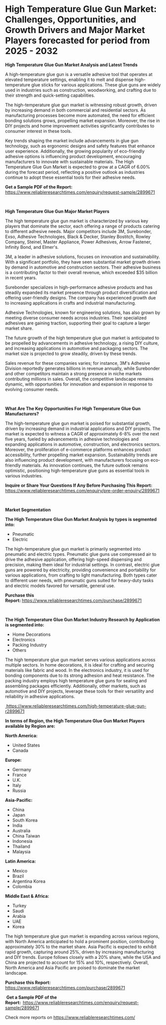 <p><h1>High Temperature Glue Gun Market: Challenges, Opportunities, and Growth Drivers and Major Market Players forecasted for period from 2025 - 2032</h1></p><p><strong>High Temperature Glue Gun Market Analysis and Latest Trends</strong></p>
<p><p>A high-temperature glue gun is a versatile adhesive tool that operates at elevated temperature settings, enabling it to melt and dispense high-temperature glue sticks for various applications. These glue guns are widely used in industries such as construction, woodworking, and crafting due to their strength and quick-setting capabilities.</p><p>The high-temperature glue gun market is witnessing robust growth, driven by increasing demand in both commercial and residential sectors. As manufacturing processes become more automated, the need for efficient bonding solutions grows, propelling market expansion. Moreover, the rise in DIY projects and home improvement activities significantly contributes to consumer interest in these tools.</p><p>Key trends shaping the market include advancements in glue gun technology, such as ergonomic designs and safety features that enhance user experience. Additionally, the growing popularity of eco-friendly adhesive options is influencing product development, encouraging manufacturers to innovate with sustainable materials. The High Temperature Glue Gun Market is expected to grow at a CAGR of 6.00% during the forecast period, reflecting a positive outlook as industries continue to adopt these essential tools for their adhesive needs.</p></p>
<p><strong>Get a Sample PDF of the Report:&nbsp;</strong> <a href="https://www.reliableresearchtimes.com/enquiry/request-sample/2899671?utm_campaign=2230&utm_medium=2&utm_source=Github&utm_content=ia&utm_term=16032025&utm_id=high-temperature-glue-gun">https://www.reliableresearchtimes.com/enquiry/request-sample/2899671</a></p>
<p>&nbsp;</p>
<p><strong>High Temperature Glue Gun Major Market Players</strong></p>
<p><p>The high temperature glue gun market is characterized by various key players that dominate the sector, each offering a range of products catering to different adhesive needs. Major competitors include 3M, Surebonder, Exso, Adhesive Technologies, Black & Decker, Stanley Bostitch, Rowley Company, Steinel, Master Appliance, Power Adhesives, Arrow Fastener, Infinity Bond, and Elmer's.</p><p>3M, a leader in adhesive solutions, focuses on innovation and sustainability. With a significant portfolio, they have seen substantial market growth driven by demand in automotive and construction sectors. Their adhesive business is a contributing factor to their overall revenue, which exceeded $35 billion in recent years.</p><p>Surebonder specializes in high-performance adhesive products and has steadily expanded its market presence through product diversification and offering user-friendly designs. The company has experienced growth due to increasing applications in crafts and industrial manufacturing.</p><p>Adhesive Technologies, known for engineering solutions, has also grown by meeting diverse consumer needs across industries. Their specialized adhesives are gaining traction, supporting their goal to capture a larger market share.</p><p>The future growth of the high temperature glue gun market is anticipated to be propelled by advancements in adhesive technology, a rising DIY culture, and increasing applications in automotive and packaging sectors. The market size is projected to grow steadily, driven by these trends.</p><p>Sales revenue for these companies varies; for instance, 3M's Adhesive Division reportedly generates billions in revenue annually, while Surebonder and other competitors maintain a strong presence in niche markets contributing millions in sales. Overall, the competitive landscape remains dynamic, with opportunities for innovation and expansion in response to evolving consumer needs.</p></p>
<p>&nbsp;</p>
<p><strong>What Are The Key Opportunities For High Temperature Glue Gun Manufacturers?</strong></p>
<p><p>The high-temperature glue gun market is poised for substantial growth, driven by increasing demand in industrial applications and DIY projects. The market is expected to witness a CAGR of approximately 6-8% over the next five years, fueled by advancements in adhesive technologies and expanding applications in automotive, construction, and electronics sectors. Moreover, the proliferation of e-commerce platforms enhances product accessibility, further propelling market expansion. Sustainability trends are also influencing product development, with manufacturers focusing on eco-friendly materials. As innovation continues, the future outlook remains optimistic, positioning high-temperature glue guns as essential tools in various industries.</p></p>
<p><strong>Inquire or Share Your Questions If Any Before Purchasing This Report:</strong> <a href="https://www.reliableresearchtimes.com/enquiry/pre-order-enquiry/2899671?utm_campaign=2230&utm_medium=2&utm_source=Github&utm_content=ia&utm_term=16032025&utm_id=high-temperature-glue-gun">https://www.reliableresearchtimes.com/enquiry/pre-order-enquiry/2899671</a></p>
<p>&nbsp;</p>
<p><strong>Market Segmentation</strong></p>
<p><strong>The High Temperature Glue Gun Market Analysis by types is segmented into:</strong></p>
<p><ul><li>Pneumatic</li><li>Electric</li></ul></p>
<p><p>The high-temperature glue gun market is primarily segmented into pneumatic and electric types. Pneumatic glue guns use compressed air to drive the adhesive application, offering high-speed dispensing and precision, making them ideal for industrial settings. In contrast, electric glue guns are powered by electricity, providing convenience and portability for various applications, from crafting to light manufacturing. Both types cater to different user needs, with pneumatic guns suited for heavy-duty tasks and electric models favored for versatile, general use.</p></p>
<p><strong>Purchase this Report:&nbsp;</strong><a href="https://www.reliableresearchtimes.com/purchase/2899671?utm_campaign=2230&utm_medium=2&utm_source=Github&utm_content=ia&utm_term=16032025&utm_id=high-temperature-glue-gun">https://www.reliableresearchtimes.com/purchase/2899671</a></p>
<p>&nbsp;</p>
<p><strong>The High Temperature Glue Gun Market Industry Research by Application is segmented into:</strong></p>
<p><ul><li>Home Decorations</li><li>Electronics</li><li>Packing Industry</li><li>Others</li></ul></p>
<p><p>The high temperature glue gun market serves various applications across multiple sectors. In home decorations, it is ideal for crafting and securing materials like fabric and wood. In the electronics industry, it is used for bonding components due to its strong adhesion and heat resistance. The packing industry employs high temperature glue guns for sealing and assembling packages efficiently. Additionally, other markets, such as automotive and DIY projects, leverage these tools for their versatility and reliability in adhesive applications.</p></p>
<p><a href="https://www.reliableresearchtimes.com/high-temperature-glue-gun-r2899671?utm_campaign=2230&utm_medium=2&utm_source=Github&utm_content=ia&utm_term=16032025&utm_id=high-temperature-glue-gun">&nbsp;https://www.reliableresearchtimes.com/high-temperature-glue-gun-r2899671</a></p>
<p><strong>In terms of Region, the High Temperature Glue Gun Market Players available by Region are:</strong></p>
<p>
    <p> <strong> North America: </strong>
        <ul>
            <li>United States</li>
            <li>Canada</li>
        </ul>
        </p> 
    <p> <strong> Europe: </strong>
        <ul>
            <li>Germany</li>
            <li>France</li>
            <li>U.K.</li>
            <li>Italy</li>
            <li>Russia</li>
        </ul>
        </p> 
    <p> <strong> Asia-Pacific: </strong>
        <ul>
            <li>China</li>
            <li>Japan</li>
            <li>South Korea</li>
            <li>India</li>
            <li>Australia</li>
            <li>China Taiwan</li>
            <li>Indonesia</li>
            <li>Thailand</li>
            <li>Malaysia</li>
        </ul>
        </p> 
    <p> <strong> Latin America: </strong>
        <ul>
            <li>Mexico</li>
            <li>Brazil</li>
            <li>Argentina Korea</li>
            <li>Colombia</li>
        </ul>
        </p> 
    <p> <strong> Middle East & Africa: </strong>
        <ul>
            <li>Turkey</li>
            <li>Saudi</li>
            <li>Arabia</li>
            <li>UAE</li>
            <li>Korea</li>
        </ul>
    </p>
    </p>
<p><p>The high temperature glue gun market is expanding across various regions, with North America anticipated to hold a prominent position, contributing approximately 30% to the market share. Asia Pacific is expected to exhibit rapid growth, capturing around 25%, driven by increasing manufacturing and DIY trends. Europe follows closely with a 20% share, while the USA and China are projected to account for 15% and 10%, respectively. Overall, North America and Asia Pacific are poised to dominate the market landscape.</p></p>
<p><strong>Purchase this Report: </strong><a href="https://www.reliableresearchtimes.com/purchase/2899671?utm_campaign=2230&utm_medium=2&utm_source=Github&utm_content=ia&utm_term=16032025&utm_id=high-temperature-glue-gun">https://www.reliableresearchtimes.com/purchase/2899671</a></p>
<p>&nbsp;<strong>Get a Sample PDF of the Report:&nbsp;&nbsp;</strong><a href="https://www.reliableresearchtimes.com/enquiry/request-sample/2899671?utm_campaign=2230&utm_medium=2&utm_source=Github&utm_content=ia&utm_term=16032025&utm_id=high-temperature-glue-gun">https://www.reliableresearchtimes.com/enquiry/request-sample/2899671</a></p>
<p><strong></strong></p>
<p>Check more reports on <a href="https://www.reliableresearchtimes.com/?utm_campaign=2230&utm_medium=2&utm_source=Github&utm_content=ia&utm_term=16032025&utm_id=high-temperature-glue-gun">https://www.reliableresearchtimes.com/</a></p>